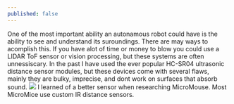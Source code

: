 ```yaml
---
published: false
---
```

One of the most important ability an autonamous robot could have is the ability to see and understand its suroundings. There are may ways to acomplish this. If you have alot of time or money to blow you could use a LIDAR ToF sensor or vision processing, but these systems are often unnessiscary. In the past I have used the ever popular HC-SR04 ultrasonic distance sensor modules, but these devices come with several flaws, mainly they are bulky, imprecise, and dont work on surfaces that absorb sound.
![ ]({{site.baseurl}}/_posts/707cc57b-02f0-8189-5420-d96fccb486b1.jpg)
I learned of a better sensor when researching MicroMouse. Most MicroMice use custom IR distance sensors.

